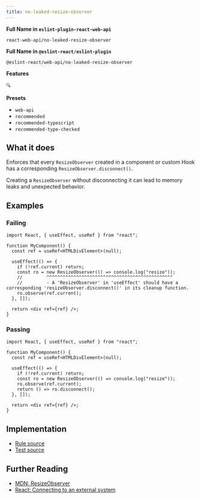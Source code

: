 ```yaml
---
title: no-leaked-resize-observer
---
```


**Full Name in `eslint-plugin-react-web-api`**

```plain copy
react-web-api/no-leaked-resize-observer
```

**Full Name in `@eslint-react/eslint-plugin`**

```plain copy
@eslint-react/web-api/no-leaked-resize-observer
```

**Features**

`🔍`

**Presets**

- `web-api`
- `recommended`
- `recommended-typescript`
- `recommended-type-checked`

## What it does

Enforces that every `ResizeObserver` created in a component or custom Hook has a corresponding `ResizeObserver.disconnect()`.

Creating a `ResizeObserver` without disconnecting it can lead to memory leaks and unexpected behavior.

## Examples

### Failing

```tsx
import React, { useEffect, useRef } from "react";

function MyComponent() {
  const ref = useRef<HTMLDivElement>(null);

  useEffect(() => {
    if (!ref.current) return;
    const ro = new ResizeObserver(() => console.log("resize"));
    //         ^^^^^^^^^^^^^^^^^^^^^^^^^^^^^^^^^^^^^^^^^^^^^^^
    //         - A 'ResizeObserver' in 'useEffect' should have a corresponding 'resizeObserver.disconnect()' in its cleanup function.
    ro.observe(ref.current);
  }, []);

  return <div ref={ref} />;
}
```

### Passing

```tsx
import React, { useEffect, useRef } from "react";

function MyComponent() {
  const ref = useRef<HTMLDivElement>(null);

  useEffect(() => {
    if (!ref.current) return;
    const ro = new ResizeObserver(() => console.log("resize"));
    ro.observe(ref.current);
    return () => ro.disconnect();
  }, []);

  return <div ref={ref} />;
}
```

## Implementation

- [Rule source](https://github.com/Rel1cx/eslint-react/tree/main/packages/plugins/eslint-plugin-react-web-api/src/rules/no-leaked-resize-observer.ts)
- [Test source](https://github.com/Rel1cx/eslint-react/tree/main/packages/plugins/eslint-plugin-react-web-api/src/rules/no-leaked-resize-observer.spec.ts)

## Further Reading

- [MDN: ResizeObserver](https://developer.mozilla.org/en-US/docs/Web/API/ResizeObserver)
- [React: Connecting to an external system](https://react.dev/reference/react/useEffect#connecting-to-an-external-system)
